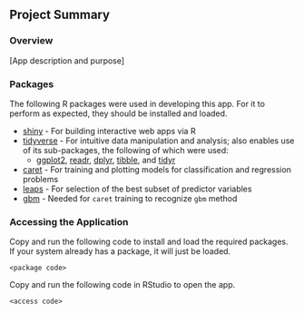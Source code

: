 ## Project Summary

### Overview

[App description and purpose]

### Packages

The following R packages were used in developing this app. For it to perform as expected, they should be installed and loaded.

- [shiny](https://shiny.rstudio.com/) - For building interactive web apps via R
- [tidyverse](https://www.tidyverse.org/) - For intuitive data manipulation and analysis; also enables use of its sub-packages, the following of which were used:
   - [ggplot2](https://ggplot2.tidyverse.org/), [readr](https://readr.tidyverse.org/), [dplyr](https://dplyr.tidyverse.org/), [tibble](https://tibble.tidyverse.org/), and [tidyr](https://tidyr.tidyverse.org/)
- [caret](https://github.com/topepo/caret/) - For training and plotting models for classification and regression problems
- [leaps](https://www.rdocumentation.org/packages/leaps/versions/3.1/topics/leaps) - For selection of the best subset of predictor variables 
- [gbm](https://github.com/gbm-developers/gbm#readme) - Needed for `caret` training to recognize `gbm` method

### Accessing the Application

Copy and run the following code to install and load the required packages. If your system already has a package, it will just be loaded.
```
<package code>
```

Copy and run the following code in RStudio to open the app.

```
<access code>
```
